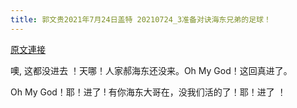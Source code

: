 ```yaml
---
title: 郭文贵2021年7月24日盖特 20210724_3准备对诀海东兄弟的足球！
---
```


[原文連接](https://gnews.org/ThreadView/53481264)

噢, 这都没进去 ！天哪！人家郝海东还没来。Oh My God！这回真进了。 

Oh My God！耶！进了 ! 有你海东大哥在，没我们活的了！耶！进了 ！
